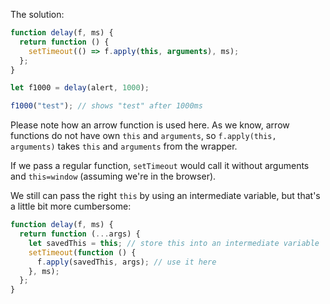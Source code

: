 The solution:

```js run demo
function delay(f, ms) {
  return function () {
    setTimeout(() => f.apply(this, arguments), ms);
  };
}

let f1000 = delay(alert, 1000);

f1000("test"); // shows "test" after 1000ms
```

Please note how an arrow function is used here. As we know, arrow functions do not have own `this` and `arguments`, so `f.apply(this, arguments)` takes `this` and `arguments` from the wrapper.

If we pass a regular function, `setTimeout` would call it without arguments and `this=window` (assuming we're in the browser).

We still can pass the right `this` by using an intermediate variable, but that's a little bit more cumbersome:

```js
function delay(f, ms) {
  return function (...args) {
    let savedThis = this; // store this into an intermediate variable
    setTimeout(function () {
      f.apply(savedThis, args); // use it here
    }, ms);
  };
}
```
